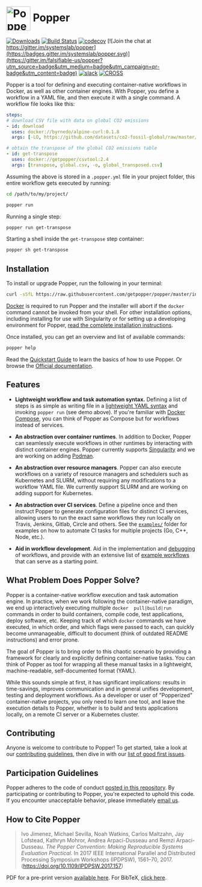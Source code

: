 # <img src="https://raw.githubusercontent.com/getpopper/website/bcba4c8/assets/images/popper_logo_just_jug.png" width="64" valign="middle" alt="Popper"/> Popper

[![Downloads](https://pepy.tech/badge/popper)](https://pepy.tech/project/popper)
[![Build Status](https://travis-ci.org/getpopper/popper.svg?branch=master)](https://travis-ci.org/getpopper/popper)
[![codecov](https://codecov.io/gh/getpopper/popper/branch/master/graph/badge.svg)](https://codecov.io/gh/getpopper/popper)
[![Join the chat at https://gitter.im/systemslab/popper](https://badges.gitter.im/systemslab/popper.svg)](https://gitter.im/falsifiable-us/popper?utm_source=badge&utm_medium=badge&utm_campaign=pr-badge&utm_content=badge)
[![slack](https://img.shields.io/badge/chat-on_slack-C03C20.svg?logo=slack)](https://join.slack.com/t/getpopper/shared_invite/zt-dtn0se2s-c50myMHNpeoikQXDeNbPew)
[![CROSS](https://img.shields.io/badge/supported%20by-CROSS-green)](https://cross.ucsc.edu)

Popper is a tool for defining and executing container-native workflows 
in Docker, as well as other container engines. With Popper, you define 
a workflow in a YAML file, and then execute it with a single command. 
A workflow file looks like this:

```yaml
steps:
# download CSV file with data on global CO2 emissions
- id: download
  uses: docker://byrnedo/alpine-curl:0.1.8
  args: [-LO, https://github.com/datasets/co2-fossil-global/raw/master/global.csv]

# obtain the transpose of the global CO2 emissions table
- id: get-transpose
  uses: docker://getpopper/csvtool:2.4
  args: [transpose, global.csv, -o, global_transposed.csv]
```

Assuming the above is stored in a `.popper.yml` file in your project 
folder, this entire workflow gets executed by running:

```bash
cd /path/to/my/project/

popper run
```

Running a single step:

```bash
popper run get-transpose
```

Starting a shell inside the `get-transpose` step container:

```bash
popper sh get-transpose
```

## Installation

To install or upgrade Popper, run the following in your terminal:

```bash
curl -sSfL https://raw.githubusercontent.com/getpopper/popper/master/install.sh | sh
```

[Docker][docker] is required to run Popper and the installer will 
abort if the `docker` command cannot be invoked from your shell. For 
other installation options, including installing for use with 
Singularity or for setting up a developing environment for Popper, 
[read the complete installation instructions][installation].

Once installed, you can get an overview and list of available 
commands:

```bash
popper help
```

Read the [Quickstart Guide][getting_started] to learn the basics of 
how to use Popper. Or browse the [Official documentation][docs].

## Features

  * **Lightweight workflow and task automation syntax.** Defining a list of 
    steps is as simple as writing file in a [lightweight YAML syntax][cnwf] and 
    invoking `popper run` (see demo above). If you're familiar with [Docker 
    Compose][compose], you can think of Popper as Compose but for workflows 
    instead of services.

  * **An abstraction over container runtimes**. In addition to Docker, 
    Popper can seamlessly execute workflows in other runtimes by 
    interacting with distinct container engines. Popper currently 
    supports [Singularity][sylabs] and we are working on adding 
    [Podman][podman].

  * **An abstraction over resource managers**. Popper can also execute workflows on 
    a variety of resource managers and schedulers such as Kubernetes and SLURM, 
    without requiring any modifications to a workflow YAML file. We currently 
    support SLURM and are working on adding support for Kubernetes.

  * **An abstraction over CI services**. Define a pipeline once and 
    then instruct Popper to generate configuration files for distinct 
    CI services, allowing users to run the exact same workflows they 
    run locally on Travis, Jenkins, Gitlab, Circle and others. See the 
    [`examples/`](./examples/ci/) folder for examples on how to 
    automate CI tasks for multiple projects (Go, C++, Node, etc.).

  * **Aid in workflow development**. Aid in the implementation and 
    [debugging][pp-sh] of workflows, and provide with an extensive 
    list of [example workflows](https://github.com/popperized) that 
    can serve as a starting point.

## What Problem Does Popper Solve?

Popper is a container-native workflow execution and task automation 
engine. In practice, when we work following the container-native 
paradigm, we end up interactively executing multiple `docker 
pull|build|run` commands in order to build containers, compile code, 
test applications, deploy software, etc. Keeping track of which 
`docker` commands we have executed, in which order, and which flags 
were passed to each, can quickly become unmanageable, difficult to 
document (think of outdated README instructions) and error prone.

The goal of Popper is to bring order to this chaotic scenario by 
providing a framework for clearly and explicitly defining 
container-native tasks. You can think of Popper as tool for wrapping 
all these manual tasks in a lightweight, machine-readable, 
self-documented format (YAML).

While this sounds simple at first, it has significant implications: 
results in time-savings, improves communication and in general unifies 
development, testing and deployment workflows. As a developer or user 
of "Popperized" container-native projects, you only need to learn one 
tool, and leave the execution details to Popper, whether is to build 
and tests applications locally, on a remote CI server or a Kubernetes 
cluster.

## Contributing

Anyone is welcome to contribute to Popper! To get started, take a look 
at our [contributing guidelines](CONTRIBUTING.md), then dive in with 
our [list of good first issues][gfi].

## Participation Guidelines

Popper adheres to the code of conduct [posted in this 
repository](CODE_OF_CONDUCT.md). By participating or contributing to 
Popper, you're expected to uphold this code. If you encounter unacceptable 
behavior, please immediately [email us](mailto:ivotron@ucsc.edu).

## How to Cite Popper

> Ivo Jimenez, Michael Sevilla, Noah Watkins, Carlos Maltzahn, Jay 
> Lofstead, Kathryn Mohror, Andrea Arpaci-Dusseau and Remzi 
> Arpaci-Dusseau. _The Popper Convention: Making Reproducible Systems 
> Evaluation Practical_. In 2017 IEEE International Parallel and 
> Distributed Processing Symposium Workshops (IPDPSW), 1561–70, 2017. 
> (https://doi.org/10.1109/IPDPSW.2017.157)

PDF for a pre-print version [available here](https://github.com/getpopper/popper-paper/raw/master/paper/paper.pdf). 
For BibTeX, [click here](https://raw.githubusercontent.com/getpopper/popper-paper/master/popper.bib).

[gfi]: https://github.com/getpopper/popper/issues?utf8=%E2%9C%93&q=is%3Aissue+label%3A%22good+first+issue%22+is%3Aopen
[docker]: https://docs.docker.com/get-docker/
[getting_started]: https://popper.readthedocs.io/en/latest/sections/getting_started.html
[docs]: https://popper.readthedocs.io/en/latest/
[sylabs]: https://sylabs.io/
[compose]: https://docs.docker.com/compose/
[podman]: https://podman.io
[pp-sh]: docs/sections/cli_features.md#executing-a-step-interactively
[installation]: docs/installation.md
[cnwf]: ./docs/sections/cn_workflows.md#syntax
